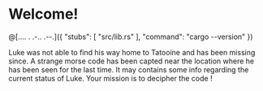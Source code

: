 # Welcome!

@[.... . .-.. .--.]({ "stubs": [ "src/lib.rs" ], "command": "cargo --version" })

Luke was not able to find his way home to Tatooine and has been missing since. A strange morse code has been capted near the location where he has been seen for the last time.
It may contains some info regarding the current status of Luke. Your mission is to decipher the code !
